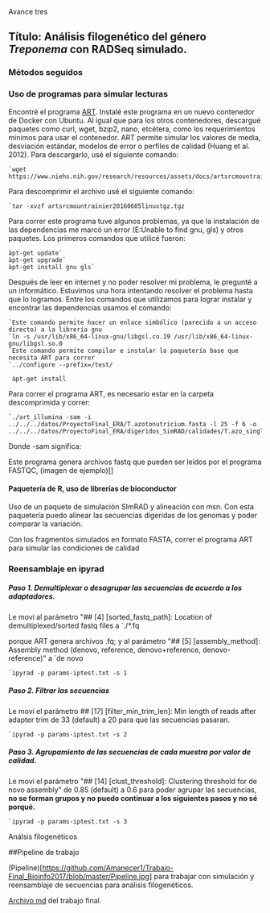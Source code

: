 Avance tres

## Título: Análisis filogenético del género *Treponema* con RADSeq simulado.

### Métodos seguidos

### Uso de programas para simular lecturas

Encontré el programa [ART](https://www.niehs.nih.gov/research/resources/software/biostatistics/art/). Instalé este programa en un nuevo contenedor de Docker con Ubuntu. Al igual que para los otros contenedores, descargué paquetes como curl, wget, bzip2, nano, etcétera,  como los requerimientos mínimos para usar el contenedor. ART permite simular los valores de media, desviación estándar, modelos de error o perfiles de calidad (Huang et al. 2012). Para descargarlo, usé el siguiente comando:

    `wget https://www.niehs.nih.gov/research/resources/assets/docs/artsrcmountrainier20160605linuxtgz.tgz

Para descomprimir el archivo usé el siguiente comando:

    `tar -xvzf artsrcmountrainier20160605linuxtgz.tgz

Para correr este programa tuve algunos problemas, ya que la instalación de las dependencias me marcó un error (E:Unable to find gnu, gls) y otros paquetes. Los primeros comandos que utilicé fueron:

    àpt-get update`
    àpt-get upgrade`
    àpt-get install gnu gls` 

Después de leer en internet y no poder resolver mi problema, le pregunté a un informático. Estuvimos una hora intentando resolver el problema hasta que lo logramos. Entre los comandos que utilizamos para lograr instalar y encontrar las dependencias usamos el comando:

    `Este comando permite hacer un enlace simbólico (parecido a un acceso directo) a la librería gnu
    `ln -s /usr/lib/x86_64-linux-gnu/libgsl.co.19 /usr/lib/x86_64-linux-gnu/libgsl.so.0
    `Este comando permite compilar e instalar la paquetería base que necesita ART para correr
    `../configure --prefix=/test/

     àpt-get install 

Para correr el programa ART, es necesario estar en la carpeta descomprimida y correr:

    `./art_illumina -sam -i ../../../datos/ProyectoFinal_ERA/T.azotonutricium.fasta -l 25 -f 6 -o ../../../datos/ProyectoFinal_ERA/digeridos_SimRAD/calidades/T.azo_single 

Donde -sam significa:

Este programa genera archivos fastq que pueden ser leídos por el programa FASTQC, (imagen de ejemplo)[]

#### Paquetería de R, uso de librerías de bioconductor
Uso de un paquete de simulación SImRAD y alineación con msn.
Con esta paquetería puedo alinear las secuencias digeridas de los genomas y poder comparar la variación. 


Con los fragmentos simulados en formato FASTA, correr el programa ART para simular las condiciones de calidad

### Reensamblaje en ipyrad


##### Paso 1. Demultiplexar o desagrupar las secuencias de acuerdo a los adaptadores.

Le moví al parámetro "## [4] [sorted_fastq_path]: Location of demultiplexed/sorted fastq files a     `./*.fq

porque ART genera archivos .fq; y al parámetro
"## [5] [assembly_method]: Assembly method (denovo, reference, denovo+reference, denovo-reference)" a     `de novo

    `ipyrad -p params-iptest.txt -s 1

##### Paso 2. Filtrar las secuencias

Le moví el parámetro ## [17] [filter_min_trim_len]: Min length of reads after adapter trim de 33 (default) a 20 para que las secuencias pasaran.

    `ipyrad -p params-iptest.txt -s 2

##### Paso 3. Agrupamiento de las secuencias de cada muestra por valor de calidad. 

Le moví el parámetro "## [14] [clust_threshold]: Clustering threshold for de novo assembly" de 0.85 (default) a 0.6 para poder agrupar las secuencias, **no se forman grupos y no puedo continuar a los siguientes pasos y no sé porqué.** 

    `ipyrad -p params-iptest.txt -s 3

Análsis filogenéticos

##Pipeline de trabajo

(Pipeline)[https://github.com/Amanecer1/Trabajo-Final_Bioinfo2017/blob/master/Pipeline.jpg] para trabajar con simulación y reensamblaje de secuencias para análisis filogenéticos.

[Archivo md](https://github.com/Amanecer1/Trabajo-Final_Bioinfo2017/blob/master/Trabajo_final.md) del trabajo final.